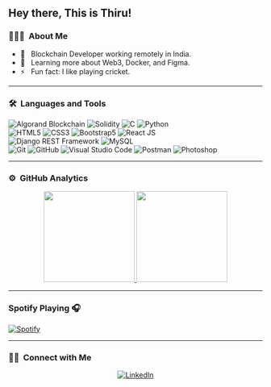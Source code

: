 ## Hey there, This is Thiru!

### 👨🏻‍💻 &nbsp;About Me

- 🤔 &nbsp; Blockchain Developer working remotely in India.
- 🌱 &nbsp; Learning more about Web3, Docker, and Figma.
- ⚡️ &nbsp; Fun fact: I like playing cricket.

---

### 🛠 &nbsp;Languages and Tools

  ![Algorand Blockchain](https://img.shields.io/badge/-Algorand-333333?style=flat&logo=algorand)
  ![Solidity](https://img.shields.io/badge/-Solidity-333333?style=flat&logo=Solidity)
  ![C](https://img.shields.io/badge/-C_Programming-333333?style=flat&logo=C)
  ![Python](https://img.shields.io/badge/-Python-333333?style=flat&logo=python)  
  ![HTML5](https://img.shields.io/badge/-HTML5-333333?style=flat&logo=HTML5)
  ![CSS3](https://img.shields.io/badge/-CSS3-333333?style=flat&logo=CSS3&logoColor=1572B6)
  ![Bootstrap5](https://img.shields.io/badge/-Bootstrap-333333?style=flat&logo=bootstrap&logoColor=563D7C)
  ![React JS](https://img.shields.io/badge/-React%20JS-333333?style=flat&logo=react)  
  ![Django REST Framework](https://img.shields.io/badge/-Django%20REST%20Framework-092E20?style=flat&logo=django)
  ![MySQL](https://img.shields.io/badge/-MySQL-333333?style=flat&logo=mysql)  
  ![Git](https://img.shields.io/badge/-Git-333333?style=flat&logo=git)
  ![GitHub](https://img.shields.io/badge/-GitHub-333333?style=flat&logo=github)
  ![Visual Studio Code](https://img.shields.io/badge/-Visual%20Studio%20Code-333333?style=flat&logo=visual-studio-code&logoColor=007ACC)
  ![Postman](https://img.shields.io/badge/-Postman-333333?style=flat&logo=postman)
  ![Photoshop](https://img.shields.io/badge/-Photoshop-333333?style=flat&logo=adobe-photoshop)   

---

### ⚙️ &nbsp;GitHub Analytics

<p align="center">
<a href="https://github.com/ShubhamSarda">
  <img height="180em" src="https://github-readme-stats-eight-theta.vercel.app/api?username=Tricky4&show_icons=true&theme=buefy&include_all_commits=true&count_private=true"/>
  <img height="180em" src="https://github-readme-stats-eight-theta.vercel.app/api/top-langs/?username=Tricky4&layout=compact&langs_count=8&theme=buefy"/>
</a>
</p>

---

### Spotify Playing 🎧
[![Spotify](https://novatorem.visualbean.vercel.app/api/spotify)](https://open.spotify.com/user/1112981871)

---

### 🤝🏻 &nbsp;Connect with Me 

<p align="center">
<a href="https://www.linkedin.com/in/thirumurugan-ezhilarasan-b259a51ba/"><img alt="LinkedIn" src="https://img.shields.io/badge/LinkedIn-thirumurugan-blue"></a>
</p>

